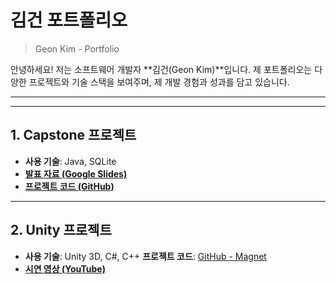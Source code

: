 # 김건 포트폴리오

> Geon Kim - Portfolio

안녕하세요! 저는 소프트웨어 개발자 **김건(Geon Kim)**입니다. 제 포트폴리오는 다양한 프로젝트와 기술 스택을 보여주며, 제 개발 경험과 성과를 담고 있습니다.

---
---

## 1. Capstone 프로젝트

- **사용 기술**: Java, SQLite
- **[발표 자료 (Google Slides)](https://docs.google.com/presentation/d/1G-2c29G0u4GUoyQaJVCSL8_lMhCTCuqOq7Gk3u_7kFc/edit?usp=sharing)**
- **[프로젝트 코드 (GitHub)](https://github.com/Rlarjs01/Capstone2024)**

---

## 2. Unity 프로젝트
- **사용 기술**: Unity 3D, C#, C++
**프로젝트 코드**: [GitHub - Magnet](https://github.com/Rlarjs01/magnet) 
- **[시연 영상 (YouTube)](https://www.youtube.com/watch?v=CEXjVT-oWLc\&ab_channel=Chira)**

